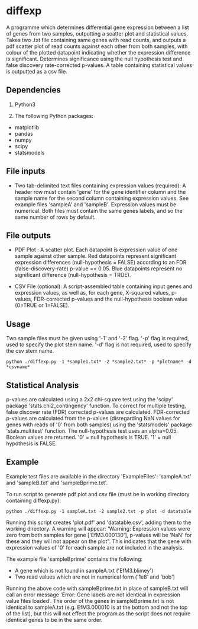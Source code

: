 # diffexp
A programme which determines differential gene expression between a list of genes from two samples, outputting a scatter plot and statistical values. Takes two .txt file containing same genes with read counts, and outputs a pdf scatter plot of read counts against each other from both samples, with colour of the plotted datapoint indicating whether the expression difference is significant. Determines significance using the null hypothesis test and false discovery rate-corrected p-values. A table containing statistical values is outputted as a csv file.

## Dependencies

1. Python3

2. The following Python packages:
  * matplotlib
  * pandas
  * numpy
  * scipy
  * statsmodels


## File inputs

* Two tab-delimited text files containing expression values (required): A header row must contain 'gene' for the gene identifier column and the sample name for the second column containing expression values. See example files 'sampleA' and 'sampleB'. Expression values must be numerical. Both files must contain the same genes labels, and so the same number of rows by default.


## File outputs

* PDF Plot : A scatter plot. Each datapoint is expression value of one sample against other sample. Red datapoints represent significant expression differences (null-hypothesis = FALSE) according to an FDR (false-discovery-rate) p-value =< 0.05. Blue datapoints represent no significant difference (null-hypothesis = TRUE).


* CSV File (optional): A script-assembled table containing input genes and expression values, as well as, for each gene, X-squared values, p-values, FDR-corrected p-values and the null-hypothesis boolean value (0=TRUE or 1=FALSE).


## Usage
Two sample files must be given using '-1' and '-2' flag. '-p' flag is required, used to specify the plot stem name. '-d' flag is not required, used to specify the csv stem name.

    python ./diffexp.py -1 *sample1.txt* -2 *sample2.txt* -p *plotname* -d *csvname*


## Statistical Analysis
p-values are calculated using a 2x2 chi-square test using the 'scipy' package 'stats.chi2_contingency' function. To correct for multiple testing, false discover rate (FDR) corrected p-values are calculated. FDR-corrected p-values are calculated from the p-values (disregarding NaN values for genes with reads of '0' from both samples) using the 'statsmodels' package 'stats.multitest' function. The null-hypothesis test uses an alpha=0.05. Boolean values are returned. '0' = null hypothesis is TRUE. '1' = null hypothesis is FALSE.
   
## Example
Example test files are available in the directory 'ExampleFiles': 'sampleA.txt' and 'sampleB.txt' and 'sampleBprime.txt'.

To run script to generate pdf plot and csv file (must be in working directory containing diffexp.py):

    python ./diffexp.py -1 sampleA.txt -2 sample2.txt -p plot -d datatable

Running this script creates 'plot.pdf' and 'datatable.csv', adding them to the working directory. A warning will appear: 'Warning: Expression values were zero from both samples for gene ['EfM3.000130'], p-values will be 'NaN' for these and they will not appear on the plot". This indicates that the gene with expression values of '0' for each sample are not included in the analysis.

The example file 'sampleBprime' contains the following:

* A gene which is not found in sampleA.txt ('EfM3.blimey')
* Two read values which are not in numerical form ('1e8' and 'bob')

Running the above code with sampleBprime.txt in place of sampleB.txt will call an error message 'Error: Gene labels are not identical in expression value files loaded'. The order of the genes in sampleBprime.txt is not identical to sampleA.txt (e.g. EfM3.000010 is at the bottom and not the top of the list), but this will not effect the program as the script does not require identical genes to be in the same order.